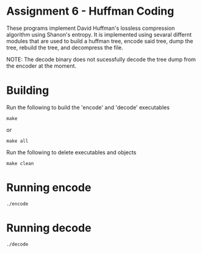 # Assignment 6 - Huffman Coding
These programs implement David Huffman's lossless compression algorithm using Shanon's entropy. It is implemented using sevaral differnt modules that are used to build a huffman tree, encode said tree, dump the tree, rebuild the tree, and decompress the file.

NOTE: The decode binary does not sucessfully decode the tree dump from the encoder at the moment. 

# Building

Run the following to build the 'encode' and 'decode' executables
```
make
```

or 

```
make all
```

Run the following to delete executables and objects

```
make clean
```

# Running encode
```
./encode
```

# Running decode
```
./decode
```

